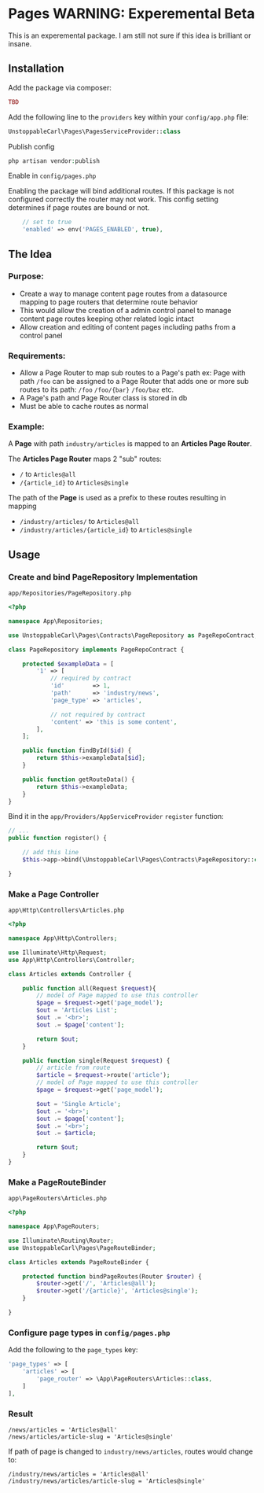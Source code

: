 
# Pages WARNING: Experemental Beta

This is an experemental package. I am still not sure if this idea is brilliant or insane.

## Installation

Add the package via composer:

```php
TBD
```

Add the following line to the `providers` key within your `config/app.php` file:

```php
UnstoppableCarl\Pages\PagesServiceProvider::class
```

Publish config

```php
php artisan vendor:publish
```

Enable in  `config/pages.php`

Enabling the package will bind additional routes. If this package is not configured correctly the router may not work. This config setting determines if page routes are bound or not.

```php
    // set to true
    'enabled' => env('PAGES_ENABLED', true),
```

## The Idea

### Purpose:

 - Create a way to manage content page routes from a datasource mapping to page routers that determine route behavior
 - This would allow the creation of a admin control panel to manage content page routes keeping other related logic intact
 - Allow creation and editing of content pages including paths from a control panel

### Requirements:

 - Allow a Page Router to map sub routes to a Page's path ex: Page with path `/foo` can be assigned to a Page Router that adds one or more sub routes to its path: `/foo` `/foo/{bar}` `/foo/baz` etc.
 - A Page's path and Page Router class is stored in db
 - Must be able to cache routes as normal

### Example:

A **Page** with path `industry/articles` is mapped to an **Articles Page Router**.

The **Articles Page Router** maps 2 "sub" routes:
 - `/` to `Articles@all`
 -  `/{article_id}` to `Articles@single`

The path of the **Page** is used as a prefix to these routes resulting in mapping

 - `/industry/articles/` to `Articles@all`
 - `/industry/articles/{article_id}` to `Articles@single`

## Usage

### Create and bind PageRepository Implementation

`app/Repositories/PageRepository.php`

```php
<?php

namespace App\Repositories;

use UnstoppableCarl\Pages\Contracts\PageRepository as PageRepoContract;

class PageRepository implements PageRepoContract {

    protected $exampleData = [
        '1' => [
            // required by contract
            'id'        => 1,
            'path'      => 'industry/news',
            'page_type' => 'articles',

            // not required by contract
            'content' => 'this is some content',
        ],
    ];

    public function findById($id) {
        return $this->exampleData[$id];
    }

    public function getRouteData() {
        return $this->exampleData;
    }
}

```

Bind it in the `app/Providers/AppServiceProvider` `register` function:

```php
// ...
public function register() {

    // add this line
    $this->app->bind(\UnstoppableCarl\Pages\Contracts\PageRepository::class, \App\Repositories\PageRepository::class);

}
```

### Make a Page Controller

`app\Http\Controllers\Articles.php`

```php
<?php

namespace App\Http\Controllers;

use Illuminate\Http\Request;
use App\Http\Controllers\Controller;

class Articles extends Controller {

    public function all(Request $request){
        // model of Page mapped to use this controller
        $page = $request->get('page_model');
        $out = 'Articles List';
        $out .= '<br>';
        $out .= $page['content'];

        return $out;
    }

    public function single(Request $request) {
        // article from route
        $article = $request->route('article');
        // model of Page mapped to use this controller
        $page = $request->get('page_model');

        $out = 'Single Article';
        $out .= '<br>';
        $out .= $page['content'];
        $out .= '<br>';
        $out .= $article;

        return $out;
    }
}
```

### Make a PageRouteBinder

`app\PageRouters\Articles.php`

```php
<?php

namespace App\PageRouters;

use Illuminate\Routing\Router;
use UnstoppableCarl\Pages\PageRouteBinder;

class Articles extends PageRouteBinder {

    protected function bindPageRoutes(Router $router) {
        $router->get('/', 'Articles@all');
        $router->get('/{article}', 'Articles@single');
    }

}
```


### Configure page types in `config/pages.php`

Add the following to the `page_types` key:

```php
'page_types' => [
    'articles' => [
        'page_router' => \App\PageRouters\Articles::class,
    ]
],
```


### Result

```
/news/articles = 'Articles@all'
/news/articles/article-slug = 'Articles@single'
```

If path of page is changed to `industry/news/articles`, routes would change to:

```
/industry/news/articles = 'Articles@all'
/industry/news/articles/article-slug = 'Articles@single'
```
